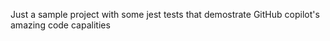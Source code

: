 Just a sample project with some jest tests that demostrate GitHub copilot's amazing code capalities
